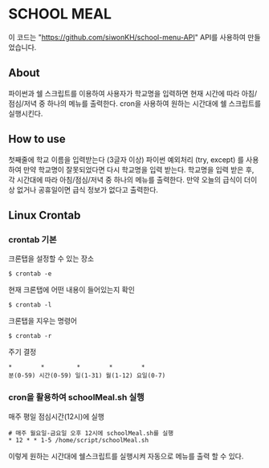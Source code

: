 # SCHOOL MEAL
이 코드는 "https://github.com/siwonKH/school-menu-API" API를 사용하여 만들었습니다.

## About
파이썬과 쉘 스크립트를 이용하여 사용자가 학교명을 입력하면 현재 시간에 따라 아침/점심/저녁 중 하나의 메뉴를 출력한다.
cron을 사용하여 원하는 시간대에 쉘 스크립트를 실행시킨다.

## How to use
첫째줄에 학교 이름을 입력받는다 (3글자 이상) 
파이썬 예외처리 (try, except) 를 사용하여
만약 학교명이 잘못되었다면 다시 학교명을 입력 받는다.
학교명을 입력 받은 후, 각 시간대에 따라 아침/점심/저녁 중 하나의 메뉴를
출력한다. 만약 오늘의 급식이 더이상 없거나 공휴일이면 급식 정보가 없다고 출력한다. 

## Linux Crontab
### crontab 기본
크론탭을 설정할 수 있는 장소
```
$ crontab -e 
```

현재 크론탭에 어떤 내용이 들어있는지 확인
```
$ crontab -l
````

크론탭을 지우는 명령어
```
$ crontab -r
```

주기 결정
```
*        *         *        *        *
분(0-59) 시간(0-59) 일(1-31) 월(1-12) 요일(0-7)
```

### cron을 활용하여 schoolMeal.sh 실행
매주 평일 점심시간(12시)에 실행 
```
# 매주 월요일-금요일 오후 12시에 schoolMeal.sh를 실행
* 12 * * 1-5 /home/script/schoolMeal.sh
``` 
이렇게 원하는 시간대에 쉘스크립트를 실행시켜 자동으로 메뉴를 출력 할 수 있다.
